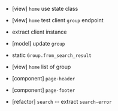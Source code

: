 - [view] `home` use state class

- [view] `home` test client `group` endpoint

- extract client instance

- [model] update `group`

- static `Group.from_search_result`


- [view] `home` list of group

- [component] `page-header`
- [component] `page-footer`

- [refactor] `search` -- extract `search-error`
